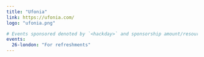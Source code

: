 ```yaml
---
title: "Ufonia"
link: https://ufonia.com/
logo: "ufonia.png"

# Events sponsored denoted by `<hackday>` and sponsorship amount/resource
events:
  26-london: "For refreshments"
---
```

